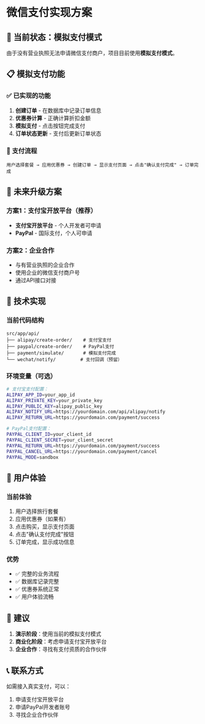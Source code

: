 # 微信支付实现方案

## 🎯 **当前状态：模拟支付模式**

由于没有营业执照无法申请微信支付商户，项目目前使用**模拟支付模式**。

## 📋 **模拟支付功能**

### ✅ **已实现的功能**
1. **创建订单** - 在数据库中记录订单信息
2. **优惠券计算** - 正确计算折扣金额
3. **模拟支付** - 点击按钮完成支付
4. **订单状态更新** - 支付后更新订单状态

### 🔧 **支付流程**
```
用户选择套餐 → 应用优惠券 → 创建订单 → 显示支付页面 → 点击"确认支付完成" → 订单完成
```

## 🚀 **未来升级方案**

### **方案1：支付宝开放平台（推荐）**
- **支付宝开放平台** - 个人开发者可申请
- **PayPal** - 国际支付，个人可申请

### **方案2：企业合作**
- 与有营业执照的企业合作
- 使用企业的微信支付商户号
- 通过API接口对接

## 🔧 **技术实现**

### **当前代码结构**
```
src/app/api/
├── alipay/create-order/    # 支付宝支付
├── paypal/create-order/    # PayPal支付
├── payment/simulate/       # 模拟支付完成
└── wechat/notify/         # 支付回调（预留）
```

### **环境变量（可选）**
```bash
# 支付宝支付配置：
ALIPAY_APP_ID=your_app_id
ALIPAY_PRIVATE_KEY=your_private_key
ALIPAY_PUBLIC_KEY=alipay_public_key
ALIPAY_NOTIFY_URL=https://yourdomain.com/api/alipay/notify
ALIPAY_RETURN_URL=https://yourdomain.com/payment/success

# PayPal支付配置：
PAYPAL_CLIENT_ID=your_client_id
PAYPAL_CLIENT_SECRET=your_client_secret
PAYPAL_RETURN_URL=https://yourdomain.com/payment/success
PAYPAL_CANCEL_URL=https://yourdomain.com/payment/cancel
PAYPAL_MODE=sandbox
```

## 📱 **用户体验**

### **当前体验**
1. 用户选择旅行套餐
2. 应用优惠券（如果有）
3. 点击购买，显示支付页面
4. 点击"确认支付完成"按钮
5. 订单完成，显示成功信息

### **优势**
- ✅ 完整的业务流程
- ✅ 数据库记录完整
- ✅ 优惠券系统正常
- ✅ 用户体验流畅

## 🎯 **建议**

1. **演示阶段**：使用当前的模拟支付模式
2. **商业化阶段**：考虑申请支付宝开放平台
3. **企业合作**：寻找有支付资质的合作伙伴

## 📞 **联系方式**

如需接入真实支付，可以：
1. 申请支付宝开放平台
2. 申请PayPal开发者账号
3. 寻找企业合作伙伴
